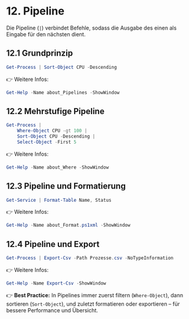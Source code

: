 # 12. Pipeline

Die Pipeline (`|`) verbindet Befehle, sodass die Ausgabe des einen als Eingabe für den nächsten dient.

## 12.1 Grundprinzip

```powershell
Get-Process | Sort-Object CPU -Descending
```

👉 Weitere Infos:  

```powershell
Get-Help -Name about_Pipelines -ShowWindow
```

## 12.2 Mehrstufige Pipeline

```powershell
Get-Process |
    Where-Object CPU -gt 100 |
    Sort-Object CPU -Descending |
    Select-Object -First 5
```

👉 Weitere Infos:  

```powershell
Get-Help -Name about_Where -ShowWindow
```

## 12.3 Pipeline und Formatierung

```powershell
Get-Service | Format-Table Name, Status
```

👉 Weitere Infos:  

```powershell
Get-Help -Name about_Format.ps1xml -ShowWindow
```

## 12.4 Pipeline und Export

```powershell
Get-Process | Export-Csv -Path Prozesse.csv -NoTypeInformation
```

👉 Weitere Infos:  

```powershell
Get-Help -Name Export-Csv -ShowWindow
```

👉 **Best Practice:** In Pipelines immer zuerst filtern (`Where-Object`), dann sortieren (`Sort-Object`), und zuletzt formatieren oder exportieren – für bessere Performance und Übersicht.
